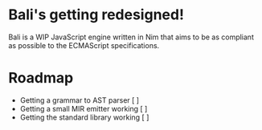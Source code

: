 # Bali's getting redesigned!
Bali is a WIP JavaScript engine written in Nim that aims to be as compliant as possible to the ECMAScript specifications.

# Roadmap
- Getting a grammar to AST parser      [ ]
- Getting a small MIR emitter working  [ ]
- Getting the standard library working [ ]
